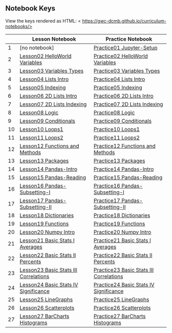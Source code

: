 ## Notebook Keys

View the keys rendered as HTML: < https://gwc-dcmb.github.io/curriculum-notebooks/>

|   |  Lesson Notebook | Practice Notebook |
|---|---|---|
| 1 | [no notebook] | [Practice01 Jupyter-Setup](https://colab.research.google.com/github/GWC-DCMB/curriculum-notebooks/blob/master/Practices/_Keys/KEY_Practice01_Jupyter-Setup.ipynb) |
| 2 | [Lesson02 HelloWorld Variables](https://colab.research.google.com/github/GWC-DCMB/curriculum-notebooks/blob/master/Lessons/_Keys/KEY_Lesson02_HelloWorld_Variables.ipynb) | [Practice02 HelloWorld Variables](https://colab.research.google.com/github/GWC-DCMB/curriculum-notebooks/blob/master/Practices/_Keys/KEY_Practice02_HelloWorld_Variables.ipynb) |
| 3 | [Lesson03 Variables Types](https://colab.research.google.com/github/GWC-DCMB/curriculum-notebooks/blob/master/Lessons/_Keys/KEY_Lesson03_Variables_Types.ipynb) | [Practice03 Variables Types](https://colab.research.google.com/github/GWC-DCMB/curriculum-notebooks/blob/master/Practices/_Keys/KEY_Practice03_Variables_Types.ipynb) |
| 4 | [Lesson04 Lists Intro](https://colab.research.google.com/github/GWC-DCMB/curriculum-notebooks/blob/master/Lessons/_Keys/KEY_Lesson04_Lists_Intro.ipynb) | [Practice04 Lists Intro](https://colab.research.google.com/github/GWC-DCMB/curriculum-notebooks/blob/master/Practices/_Keys/KEY_Practice04_Lists_Intro.ipynb) |
| 5 | [Lesson05 Indexing](https://colab.research.google.com/github/GWC-DCMB/curriculum-notebooks/blob/master/Lessons/_Keys/KEY_Lesson05_Indexing.ipynb) | [Practice05 Indexing](https://colab.research.google.com/github/GWC-DCMB/curriculum-notebooks/blob/master/Practices/_Keys/KEY_Practice05_Indexing.ipynb) |
| 6 | [Lesson06 2D Lists Intro](https://colab.research.google.com/github/GWC-DCMB/curriculum-notebooks/blob/master/Lessons/_Keys/KEY_Lesson06_2D_Lists_Intro.ipynb) | [Practice06 2D Lists Intro](https://colab.research.google.com/github/GWC-DCMB/curriculum-notebooks/blob/master/Practices/_Keys/KEY_Practice06_2D_Lists_Intro.ipynb) |
| 7 | [Lesson07 2D Lists Indexing](https://colab.research.google.com/github/GWC-DCMB/curriculum-notebooks/blob/master/Lessons/_Keys/KEY_Lesson07_2D_Lists_Indexing.ipynb) | [Practice07 2D Lists Indexing](https://colab.research.google.com/github/GWC-DCMB/curriculum-notebooks/blob/master/Practices/_Keys/KEY_Practice07_2D_Lists_Indexing.ipynb) |
| 8 | [Lesson08 Logic](https://colab.research.google.com/github/GWC-DCMB/curriculum-notebooks/blob/master/Lessons/_Keys/KEY_Lesson08_Logic.ipynb) | [Practice08 Logic](https://colab.research.google.com/github/GWC-DCMB/curriculum-notebooks/blob/master/Practices/_Keys/KEY_Practice08_Logic.ipynb) |
| 9 | [Lesson09 Conditionals](https://colab.research.google.com/github/GWC-DCMB/curriculum-notebooks/blob/master/Lessons/_Keys/KEY_Lesson09_Conditionals.ipynb) | [Practice09 Conditionals](https://colab.research.google.com/github/GWC-DCMB/curriculum-notebooks/blob/master/Practices/_Keys/KEY_Practice09_Conditionals.ipynb) |
| 10 | [Lesson10 Loops1](https://colab.research.google.com/github/GWC-DCMB/curriculum-notebooks/blob/master/Lessons/_Keys/KEY_Lesson10_Loops1.ipynb) | [Practice10 Loops1](https://colab.research.google.com/github/GWC-DCMB/curriculum-notebooks/blob/master/Practices/_Keys/KEY_Practice10_Loops1.ipynb) |
| 11 | [Lesson11 Loops2](https://colab.research.google.com/github/GWC-DCMB/curriculum-notebooks/blob/master/Lessons/_Keys/KEY_Lesson11_Loops2.ipynb) | [Practice11 Loops2](https://colab.research.google.com/github/GWC-DCMB/curriculum-notebooks/blob/master/Practices/_Keys/KEY_Practice11_Loops2.ipynb) |
| 12 | [Lesson12 Functions and Methods](https://colab.research.google.com/github/GWC-DCMB/curriculum-notebooks/blob/master/Lessons/_Keys/KEY_Lesson12_Functions_and_Methods.ipynb) | [Practice12 Functions and Methods](https://colab.research.google.com/github/GWC-DCMB/curriculum-notebooks/blob/master/Practices/_Keys/KEY_Practice12_Functions_and_Methods.ipynb) |
| 13 | [Lesson13 Packages](https://colab.research.google.com/github/GWC-DCMB/curriculum-notebooks/blob/master/Lessons/_Keys/KEY_Lesson13_Packages.ipynb) | [Practice13 Packages](https://colab.research.google.com/github/GWC-DCMB/curriculum-notebooks/blob/master/Practices/_Keys/KEY_Practice13_Packages.ipynb) |
| 14 | [Lesson14 Pandas-Intro](https://colab.research.google.com/github/GWC-DCMB/curriculum-notebooks/blob/master/Lessons/_Keys/KEY_Lesson14_Pandas-Intro.ipynb) | [Practice14 Pandas-Intro](https://colab.research.google.com/github/GWC-DCMB/curriculum-notebooks/blob/master/Practices/_Keys/KEY_Practice14_Pandas-Intro.ipynb) |
| 15 | [Lesson15 Pandas-Reading](https://colab.research.google.com/github/GWC-DCMB/curriculum-notebooks/blob/master/Lessons/_Keys/KEY_Lesson15_Pandas-Reading.ipynb) | [Practice15 Pandas-Reading](https://colab.research.google.com/github/GWC-DCMB/curriculum-notebooks/blob/master/Practices/_Keys/KEY_Practice15_Pandas-Reading.ipynb) |
| 16 | [Lesson16 Pandas-Subsetting-I](https://colab.research.google.com/github/GWC-DCMB/curriculum-notebooks/blob/master/Lessons/_Keys/KEY_Lesson16_Pandas-Subsetting-I.ipynb) | [Practice16 Pandas-Subsetting-I](https://colab.research.google.com/github/GWC-DCMB/curriculum-notebooks/blob/master/Practices/_Keys/KEY_Practice16_Pandas-Subsetting-I.ipynb) |
| 17 | [Lesson17 Pandas-Subsetting-II](https://colab.research.google.com/github/GWC-DCMB/curriculum-notebooks/blob/master/Lessons/_Keys/KEY_Lesson17_Pandas-Subsetting-II.ipynb) | [Practice17 Pandas-Subsetting-II](https://colab.research.google.com/github/GWC-DCMB/curriculum-notebooks/blob/master/Practices/_Keys/KEY_Practice17_Pandas-Subsetting-II.ipynb) |
| 18 | [Lesson18 Dictionaries](https://colab.research.google.com/github/GWC-DCMB/curriculum-notebooks/blob/master/Lessons/_Keys/KEY_Lesson18_Dictionaries.ipynb) | [Practice18 Dictionaries](https://colab.research.google.com/github/GWC-DCMB/curriculum-notebooks/blob/master/Practices/_Keys/KEY_Practice18_Dictionaries.ipynb) |
| 19 | [Lesson19 Functions](https://colab.research.google.com/github/GWC-DCMB/curriculum-notebooks/blob/master/Lessons/_Keys/KEY_Lesson19_Functions.ipynb) | [Practice19 Functions](https://colab.research.google.com/github/GWC-DCMB/curriculum-notebooks/blob/master/Practices/_Keys/KEY_Practice19_Functions.ipynb) |
| 20 | [Lesson20 Numpy Intro](https://colab.research.google.com/github/GWC-DCMB/curriculum-notebooks/blob/master/Lessons/_Keys/KEY_Lesson20_Numpy_Intro.ipynb) | [Practice20 Numpy Intro](https://colab.research.google.com/github/GWC-DCMB/curriculum-notebooks/blob/master/Practices/_Keys/KEY_Practice20_Numpy_Intro.ipynb) |
| 21 | [Lesson21 Basic Stats I Averages](https://colab.research.google.com/github/GWC-DCMB/curriculum-notebooks/blob/master/Lessons/_Keys/KEY_Lesson21_Basic_Stats_I_Averages.ipynb) | [Practice21 Basic Stats I Averages](https://colab.research.google.com/github/GWC-DCMB/curriculum-notebooks/blob/master/Practices/_Keys/KEY_Practice21_Basic_Stats_I_Averages.ipynb) |
| 22 | [Lesson22 Basic Stats II Percents](https://colab.research.google.com/github/GWC-DCMB/curriculum-notebooks/blob/master/Lessons/_Keys/KEY_Lesson22_Basic_Stats_II_Percents.ipynb) | [Practice22 Basic Stats II Percents](https://colab.research.google.com/github/GWC-DCMB/curriculum-notebooks/blob/master/Practices/_Keys/KEY_Practice22_Basic_Stats_II_Percents.ipynb) |
| 23 | [Lesson23 Basic Stats III Correlations](https://colab.research.google.com/github/GWC-DCMB/curriculum-notebooks/blob/master/Lessons/_Keys/KEY_Lesson23_Basic_Stats_III_Correlations.ipynb) | [Practice23 Basic Stats III Correlations](https://colab.research.google.com/github/GWC-DCMB/curriculum-notebooks/blob/master/Practices/_Keys/KEY_Practice23_Basic_Stats_III_Correlations.ipynb) |
| 24 | [Lesson24 Basic Stats IV Significance](https://colab.research.google.com/github/GWC-DCMB/curriculum-notebooks/blob/master/Lessons/_Keys/KEY_Lesson24_Basic_Stats_IV_Significance.ipynb) | [Practice24 Basic Stats IV Significance](https://colab.research.google.com/github/GWC-DCMB/curriculum-notebooks/blob/master/Practices/_Keys/KEY_Practice24_Basic_Stats_IV_Significance.ipynb) |
| 25 | [Lesson25 LineGraphs](https://colab.research.google.com/github/GWC-DCMB/curriculum-notebooks/blob/master/Lessons/_Keys/KEY_Lesson25_LineGraphs.ipynb) | [Practice25 LineGraphs](https://colab.research.google.com/github/GWC-DCMB/curriculum-notebooks/blob/master/Practices/_Keys/KEY_Practice25_LineGraphs.ipynb) |
| 26 | [Lesson26 Scatterplots](https://colab.research.google.com/github/GWC-DCMB/curriculum-notebooks/blob/master/Lessons/_Keys/KEY_Lesson26_Scatterplots.ipynb) | [Practice26 Scatterplots](https://colab.research.google.com/github/GWC-DCMB/curriculum-notebooks/blob/master/Practices/_Keys/KEY_Practice26_Scatterplots.ipynb) |
| 27 | [Lesson27 BarCharts Histograms](https://colab.research.google.com/github/GWC-DCMB/curriculum-notebooks/blob/master/Lessons/_Keys/KEY_Lesson27_BarCharts_Histograms.ipynb) | [Practice27 BarCharts Histograms](https://colab.research.google.com/github/GWC-DCMB/curriculum-notebooks/blob/master/Practices/_Keys/KEY_Practice27_BarCharts_Histograms.ipynb) |
